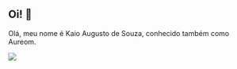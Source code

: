## Oi! 👋

Olá, meu nome é Kaio Augusto de Souza, conhecido também como Aureom.

<img src="https://github-readme-stats.vercel.app/api/top-langs/?username=aureom&layout=compact&langs_count=6" />

